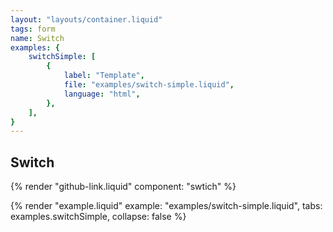 ```yaml
---
layout: "layouts/container.liquid"
tags: form
name: Switch
examples: {
    switchSimple: [
        {
            label: "Template",
            file: "examples/switch-simple.liquid",
            language: "html",
        },
    ],
}
---
```

## Switch

{% render "github-link.liquid" component: "swtich" %}

{% render "example.liquid" example: "examples/switch-simple.liquid", tabs: examples.switchSimple, collapse: false %}

